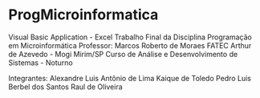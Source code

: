 # ProgMicroinformatica
Visual Basic Application - Excel
Trabalho Final da Disciplina Programação em Microinformática
Professor: Marcos Roberto de Moraes
FATEC Arthur de Azevedo - Mogi Mirim/SP
Curso de Análise e Desenvolvimento de Sistemas - Noturno

Integrantes:
Alexandre
Luis Antônio de Lima
Kaique de Toledo
Pedro Luis Berbel dos Santos
Raul de Oliveira
